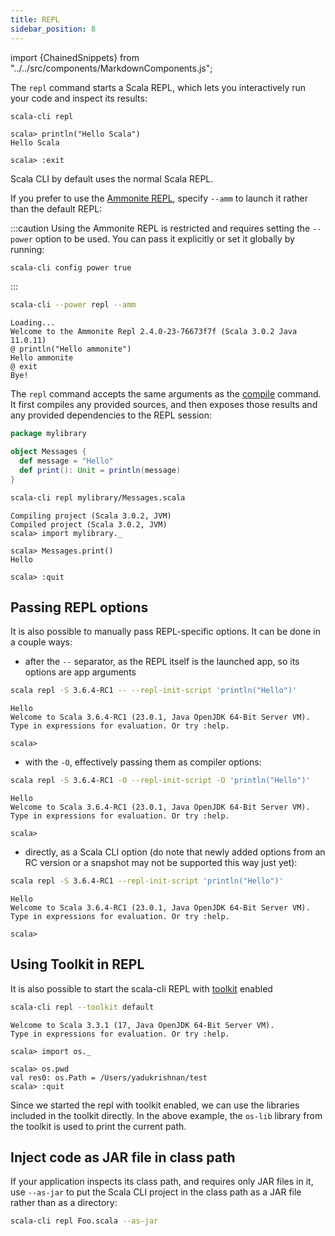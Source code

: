 ```yaml
---
title: REPL
sidebar_position: 8
---
```


import {ChainedSnippets} from "../../src/components/MarkdownComponents.js";

The `repl` command starts a Scala REPL, which lets you interactively run your code and inspect its results:

<ChainedSnippets>

```bash ignore
scala-cli repl
```

```text
scala> println("Hello Scala")
Hello Scala

scala> :exit
```

</ChainedSnippets>

Scala CLI by default uses the normal Scala REPL.

If you prefer to use the [Ammonite REPL](https://ammonite.io/#Ammonite-REPL), specify `--amm` to launch it rather than the default REPL:

:::caution
Using the Ammonite REPL is restricted and requires setting the `--power` option to be used.
You can pass it explicitly or set it globally by running:

    scala-cli config power true
:::

<ChainedSnippets>

```bash ignore
scala-cli --power repl --amm
```

```text
Loading...
Welcome to the Ammonite Repl 2.4.0-23-76673f7f (Scala 3.0.2 Java 11.0.11)
@ println("Hello ammonite")
Hello ammonite
@ exit
Bye!
```

</ChainedSnippets>

The `repl` command accepts the same arguments as the [compile](compile.md) command. It first compiles any provided sources, and then exposes those results and any provided dependencies to the REPL session:

```scala title=mylibrary/Messages.scala
package mylibrary

object Messages {
  def message = "Hello"
  def print(): Unit = println(message)
}
```

<ChainedSnippets>

```bash ignore
scala-cli repl mylibrary/Messages.scala
```

```text
Compiling project (Scala 3.0.2, JVM)
Compiled project (Scala 3.0.2, JVM)
scala> import mylibrary._

scala> Messages.print()
Hello

scala> :quit
```

</ChainedSnippets>

## Passing REPL options
It is also possible to manually pass REPL-specific options.
It can be done in a couple ways:
- after the `--` separator, as the REPL itself is the launched app, so its options are app arguments

<ChainedSnippets>

```bash ignore
scala repl -S 3.6.4-RC1 -- --repl-init-script 'println("Hello")'
```

```
Hello
Welcome to Scala 3.6.4-RC1 (23.0.1, Java OpenJDK 64-Bit Server VM).
Type in expressions for evaluation. Or try :help.
                                                                                                                 
scala> 
```
</ChainedSnippets>


- with the `-O`, effectively passing them as compiler options:

<ChainedSnippets>

```bash ignore
scala repl -S 3.6.4-RC1 -O --repl-init-script -O 'println("Hello")'
```

```
Hello
Welcome to Scala 3.6.4-RC1 (23.0.1, Java OpenJDK 64-Bit Server VM).
Type in expressions for evaluation. Or try :help.
                                                                                                                 
scala> 
```

</ChainedSnippets>

- directly, as a Scala CLI option (do note that newly added options from an RC version or a snapshot may not be supported this way just yet):

<ChainedSnippets>

```bash ignore
scala repl -S 3.6.4-RC1 --repl-init-script 'println("Hello")'
```

```
Hello
Welcome to Scala 3.6.4-RC1 (23.0.1, Java OpenJDK 64-Bit Server VM).
Type in expressions for evaluation. Or try :help.
                                                                                                                 
scala> 
```

</ChainedSnippets>

## Using Toolkit in REPL
It is also possible to start the scala-cli REPL with [toolkit](https://scala-cli.virtuslab.org/docs/guides/introduction/toolkit/) enabled

<ChainedSnippets>
    
```bash ignore
scala-cli repl --toolkit default
```

```text
Welcome to Scala 3.3.1 (17, Java OpenJDK 64-Bit Server VM).
Type in expressions for evaluation. Or try :help.
                                                                                
scala> import os._
                                                                                
scala> os.pwd
val res0: os.Path = /Users/yadukrishnan/test
scala> :quit

```
</ChainedSnippets>

Since we started the repl with toolkit enabled, we can use the libraries included in the toolkit directly. In the above example, the `os-lib` library from the toolkit is used to print the current path. 

## Inject code as JAR file in class path

If your application inspects its class path, and requires only JAR files in it, use `--as-jar` to
put the Scala CLI project in the class path as a JAR file rather than as a directory:

```bash ignore
scala-cli repl Foo.scala --as-jar
```
